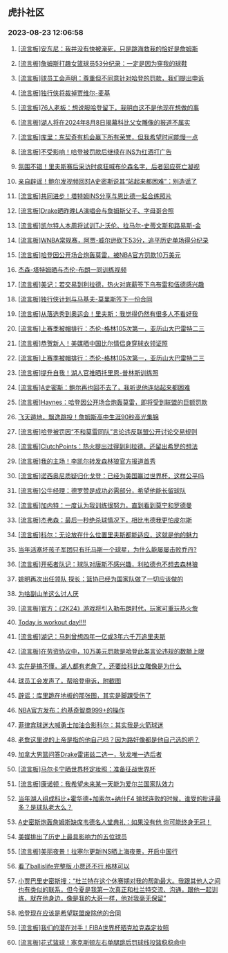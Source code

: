 ## 虎扑社区 
### 2023-08-23 12:06:58

1. [[流言板]安东尼：我并没有快被淹死，只是跳海救我的恰好是詹姆斯](https://bbs.hupu.com/61793620.html)

2. [[流言板]詹姆斯打趣女篮球员53分纪录：一定是因为穿我的球鞋](https://bbs.hupu.com/61793101.html)

3. [[流言板]球员工会声明：尊重但不同意针对哈登的罚款，我们提出申诉](https://bbs.hupu.com/61791661.html)

4. [[流言板]独行侠将裁掉贾维尔-麦基](https://bbs.hupu.com/61791776.html)

5. [[流言板]76人老板：想说服哈登留下，我明白这不是他现在想做的事](https://bbs.hupu.com/61791913.html)

6. [[流言板]湖人将在2024年8月8日揭幕科比父女雕像的报道不属实](https://bbs.hupu.com/61791755.html)

7. [[流言板]库里：东契奇有机会赢下所有荣誉，但我希望时间能慢一点](https://bbs.hupu.com/61793637.html)

8. [[流言板]不受影响！哈登被罚款后继续在INS为红酒打广告](https://bbs.hupu.com/61793715.html)

9. [氛围不错！里夫斯赛后采访时疯狂喊布伦森名字，后者回应死亡凝视](https://bbs.hupu.com/61791614.html)

10. [亲自辟谣！鲍尔发视频回怼A史密斯说其“站起来都困难”：别造谣了](https://bbs.hupu.com/61791595.html)

11. [[流言板]共同进步！塔特姆INS分享与恩比德一起合练照片](https://bbs.hupu.com/61791629.html)

12. [[流言板]Drake晒昨晚LA演唱会与詹姆斯父子、字母哥合照](https://bbs.hupu.com/61792159.html)

13. [[流言板]凯尔特人本周将试训TJ-沃伦、拉马尔-史蒂文斯和路易斯-金](https://bbs.hupu.com/61792451.html)

14. [[流言板]WNBA常规赛，阿贾-威尔逊砍下53分，追平历史单场得分纪录](https://bbs.hupu.com/61792932.html)

15. [[流言板]哈登因公开场合炮轰莫雷，被NBA官方罚款10万美元](https://bbs.hupu.com/61790238.html)

16. [杰森-塔特姆晒与杰伦-布朗一同训练视频](https://bbs.hupu.com/61793181.html)

17. [[流言板]美记：若交易到利拉德，热火对底薪签下乌布雷和伍德感兴趣](https://bbs.hupu.com/61794036.html)

18. [[流言板]独行侠计划与马基夫-莫里斯签下一份合同](https://bbs.hupu.com/61791796.html)

19. [[流言板]从落选秀到奥运会！里夫斯：我觉得仍然有很多人不看好我](https://bbs.hupu.com/61794339.html)

20. [[流言板]上赛季被帽排行：杰伦-格林105次第一，亚历山大巴雷特二三](https://bbs.hupu.com/61791888.html)

21. [[流言板]恭贺新人！美媒晒中国比尔情侣身穿球衣领证照](https://bbs.hupu.com/61793922.html)

22. [[流言板]上赛季被帽排行：杰伦-格林105次第一，亚历山大巴雷特二三](https://bbs.hupu.com/61790675.html)

23. [[流言板]提升自我！湖人官推晒托里恩-普林斯训练照](https://bbs.hupu.com/61792298.html)

24. [[流言板]A史密斯：鲍尔再也回不去了，我听说他连站起来都困难](https://bbs.hupu.com/61790372.html)

25. [[流言板]Haynes：哈登因公开场合炮轰莫雷，即将受到联盟的巨额罚款](https://bbs.hupu.com/61790156.html)

26. [飞天遁地，飘逸跳投！詹姆斯高中生涯90秒高光集锦](https://bbs.hupu.com/61794378.html)

27. [[流言板]哈登被罚因“不和莫雷同队”言论违反联盟公开讨论交易规则](https://bbs.hupu.com/61790596.html)

28. [[流言板]ClutchPoints：热火提出过得到利拉德，还留出希罗的想法](https://bbs.hupu.com/61793906.html)

29. [[流言板]我的主场！李凯尔转发森林狼官方报道首秀](https://bbs.hupu.com/61793869.html)

30. [[流言板]诺西奥尼质疑归化戈登：已经为美国赢过世界杯，这样公平吗](https://bbs.hupu.com/61790101.html)

31. [[流言板]公牛经理：德罗赞是成功必需部分，希望他能长留球队](https://bbs.hupu.com/61791955.html)

32. [[流言板]加内特：一度认为我训练很努力，直到看到莫宁和罗德曼](https://bbs.hupu.com/61791853.html)

33. [[流言板]杰弗森：最后一秒绝杀球情况下，相比韦德我更怕皮尔斯](https://bbs.hupu.com/61793971.html)

34. [[流言板]科尔：无论放在什么位置里夫斯都能适应，这就是他的魅力](https://bbs.hupu.com/61794233.html)

35. [当年活塞坏孩子军团只有托马斯一个球星，为什么能屡屡击败乔丹?](https://bbs.hupu.com/61792897.html)

36. [[流言板]开拓者队记：球队对唐斯不感兴趣，利拉德也不想去森林狼](https://bbs.hupu.com/61790803.html)

37. [姚明再次出任领队 探长：篮协已经为国家队做了一切应该做的](https://bbs.hupu.com/61791679.html)

38. [为啥副山羊这么讨人厌](https://bbs.hupu.com/61792848.html)

39. [[流言板]官方：《2K24》游戏将引入勒布朗时代，玩家可重玩热火詹](https://bbs.hupu.com/61789071.html)

40. [Today is workout day!!!!](https://bbs.hupu.com/61794175.html)

41. [[流言板]湖记：马刺曾想四年一亿或3年六千万追里夫斯](https://bbs.hupu.com/61789131.html)

42. [[流言板]在劳资协议中，10万美元罚款是哈登此类言论违规的数额上限](https://bbs.hupu.com/61790641.html)

43. [实在是搞不懂，湖人都有老詹了，还要给科比立雕像是为什么](https://bbs.hupu.com/61793850.html)

44. [球员工会发声了，帮哈登申诉，附截图](https://bbs.hupu.com/61792674.html)

45. [辟谣：库里跪在地板的那张图，其实是脚踝受伤了](https://bbs.hupu.com/61792753.html)

46. [NBA官方发布：约基奇智商999+的操作](https://bbs.hupu.com/61793065.html)

47. [菲律宾球迷大喊勇士加油合影科尔：其实我是火箭球迷](https://bbs.hupu.com/61794337.html)

48. [老詹这里说的上帝是指的他自己吗？因为路好像都是他自己选的吧？](https://bbs.hupu.com/61792516.html)

49. [加拿大男篮问答Drake雷诺兹二选一，狄龙唯一选后者](https://bbs.hupu.com/61794022.html)

50. [[流言板]马尔卡宁晒世界杯定妆照：准备征战世界杯](https://bbs.hupu.com/61794141.html)

51. [[流言板]康诺顿：我希望未来某一天能为爱尔兰国家队效力](https://bbs.hupu.com/61792110.html)

52. [当年湖人组成科比+霍华德+加索尔+纳什F4 输球连败的时候，谁受的批评最多？是球队老大么？](https://bbs.hupu.com/61793630.html)

53. [A史密斯炮轰詹姆斯缺席韦德名人堂典礼：如果没有他 你可能终身无冠！](https://bbs.hupu.com/61791608.html)

54. [美媒排出了历史上最具影响力的五位球员](https://bbs.hupu.com/61792604.html)

55. [[流言板]美丽夜景！拉塞尔更新INS晒上海夜景，开启中国行](https://bbs.hupu.com/61788949.html)

56. [看了ballislife完整版 小贾还不行 格林可以](https://bbs.hupu.com/61791688.html)

57. [小贾巴里史密斯搜：“杜兰特在这个休赛期对我的帮助最大。我跟其他人之间也有类似的联系，但今夏是我第一次真正和杜兰特交流、沟通，跟他一起训练，就在他身边，像是我的大哥一样，他对我毫无保留”](https://bbs.hupu.com/61793120.html)

58. [哈登现在应该是希望联盟废除他的合同](https://bbs.hupu.com/61793976.html)

59. [[流言板]我们的潜在对手！FIBA世界杯晒克拉克森定妆照](https://bbs.hupu.com/61794004.html)

60. [[流言板]花式篮球！塞克斯顿左右单腿跳后罚球线投篮稳稳命中](https://bbs.hupu.com/61793777.html)

